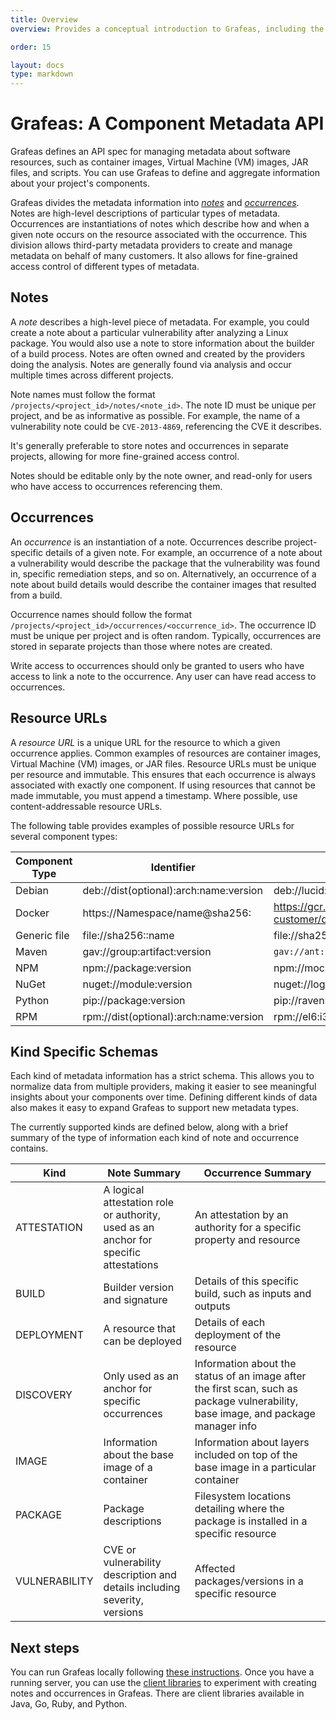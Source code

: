 ```yaml
---
title: Overview
overview: Provides a conceptual introduction to Grafeas, including the problems it solves and its high-level architecture.

order: 15

layout: docs
type: markdown
---
```


# Grafeas: A Component Metadata API

Grafeas defines an API spec for managing metadata about software resources, such
as container images, Virtual Machine (VM) images, JAR files, and scripts. You
can use Grafeas to define and aggregate information about your project's
components.

Grafeas divides the metadata information into [_notes_](#notes) and
[_occurrences_](#occurrences). Notes are high-level descriptions of particular
types of metadata. Occurrences are instantiations of notes which describe how
and when a given note occurs on the resource associated with the occurrence.
This division allows third-party metadata providers to create and manage
metadata on behalf of many customers. It also allows for fine-grained access
control of different types of metadata.

## Notes

A _note_ describes a high-level piece of metadata. For example, you could create
a note about a particular vulnerability after analyzing a Linux package. You
would also use a note to store information about the builder of a build process.
Notes are often owned and created by the providers doing the analysis. Notes are
generally found via analysis and occur multiple times across different projects.

Note names must follow the format `/projects/<project_id>/notes/<note_id>`. The
note ID must be unique per project, and be as informative as possible. For
example, the name of a vulnerability note could be `CVE-2013-4869`, referencing
the CVE it describes.

It's generally preferable to store notes and occurrences in separate projects,
allowing for more fine-grained access control.

Notes should be editable only by the note owner, and read-only for users who
have access to occurrences referencing them.

## Occurrences

An _occurrence_ is an instantiation of a note. Occurrences describe
project-specific details of a given note. For example, an occurrence of a note
about a vulnerability would describe the package that the vulnerability was
found in, specific remediation steps, and so on. Alternatively, an occurrence of
a note about build details would describe the container images that resulted
from a build.

Occurrence names should follow the format
`/projects/<project_id>/occurrences/<occurrence_id>`. The occurrence ID must be
unique per project and is often random. Typically, occurrences are stored in
separate projects than those where notes are created.

Write access to occurrences should only be granted to users who have access to
link a note to the occurrence. Any user can have read access to occurrences.

## Resource URLs

A _resource URL_ is a unique URL for the resource to which a given occurrence
applies. Common examples of resources are container images, Virtual Machine (VM)
images, or JAR files. Resource URLs must be unique per resource and immutable.
This ensures that each occurrence is always associated with exactly one
component. If using resources that cannot be made immutable, you must append a
timestamp. Where possible, use content-addressable resource URLs.

The following table provides examples of possible resource URLs for several
component types:

Component Type | Identifier                               | Example
-------------- | ---------------------------------------- | -------
Debian         | deb://dist(optional):arch:name:version   | deb://lucid:i386:acl:2.2.49-2
Docker         | https://Namespace/name@sha256:<Checksum> | https://gcr.io/scanning-customer/dockerimage@sha256:244fd47e07d1004f0aed9c156aa09083c82bf8944eceb67c946ff7430510a77b
Generic file   | file://sha256:<Checksum>:name            | file://sha256:244fd47e07d1004f0aed9c156aa09083c82bf8944eceb67c946ff7430510a77b:foo.jar
Maven          | gav://group:artifact:version             | `gav://ant:ant:1.6.5`
NPM            | npm://package:version                    | npm://mocha:2.4.5
NuGet          | nuget://module:version                   | nuget://log4net:9.0.1
Python         | pip://package:version                    | pip://raven:5.13.0
RPM            | rpm://dist(optional):arch:name:version   | rpm://el6:i386:ImageMagick:6.7.2.7-4

## Kind Specific Schemas

Each kind of metadata information has a strict schema. This allows you to
normalize data from multiple providers, making it easier to see meaningful
insights about your components over time. Defining different kinds of data
also makes it easy to expand Grafeas to support new metadata types.

The currently supported kinds are defined below, along with a brief summary of
the type of information each kind of note and occurrence contains.

|Kind         |Note Summary                                   |Occurrence Summary     |
|-------------|-----------------------------------------------|-----------------------|
|ATTESTATION  |A logical attestation role or authority, used as an anchor for specific attestations|An attestation by an authority for a specific property and resource|
|BUILD        |Builder version and signature                  |Details of this specific build, such as inputs and outputs|
|DEPLOYMENT   |A resource that can be deployed                |Details of each deployment of the resource|
|DISCOVERY    |Only used as an anchor for specific occurrences|Information about the status of an image after the first scan, such as package vulnerability, base image, and package manager info|
|IMAGE        |Information about the base image of a container|Information about layers included on top of the base image in a particular container|
|PACKAGE      |Package descriptions                           |Filesystem locations detailing where the package is installed in a specific resource|
|VULNERABILITY|CVE or vulnerability description and details including severity, versions|Affected packages/versions in a specific resource|

## Next steps
You can run Grafeas locally following [these
instructions](docs/running_grafeas.md). Once you have a running server, you can
use the [client libraries](https://github.com/grafeas) to experiment with
creating notes and occurrences in Grafeas. There are client libraries available
in Java, Go, Ruby, and Python.

